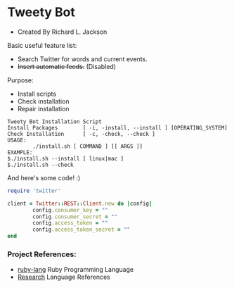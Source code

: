 # Tweety Bot

- Created By Richard L. Jackson

Basic useful feature list:

* Search Twitter for words and current events.
* ~~Insert automatic feeds.~~ (Disabled)

Purpose:

 * Install scripts
 * Check installation
 * Repair installation

```
Tweety Bot Installation Script
Install Packages       	[ -i, -install, --install ] [OPERATING_SYSTEM]
Check Installation     	[ -c, -check, --check ]
USAGE:
       	./install.sh [ COMMAND ] [[ ARGS ]]
EXAMPLE:
$./install.sh --install [ linux|mac ]
$./install.sh --check
```

And here's some code! :)

```ruby
require 'twitter'

client = Twitter::REST::Client.new do |config|
       	config.consumer_key = ""
       	config.consumer_secret = ""
       	config.access_token = ""
       	config.access_token_secret = ""
end
```



### Project References:

 * [ruby-lang](https://www.ruby-lang.org/en/) Ruby Programming Language
 * [Research](https://www.garagebarge.com/dbresults.php?username=guest&userid=0000000000000000&q=ruby) Language References
